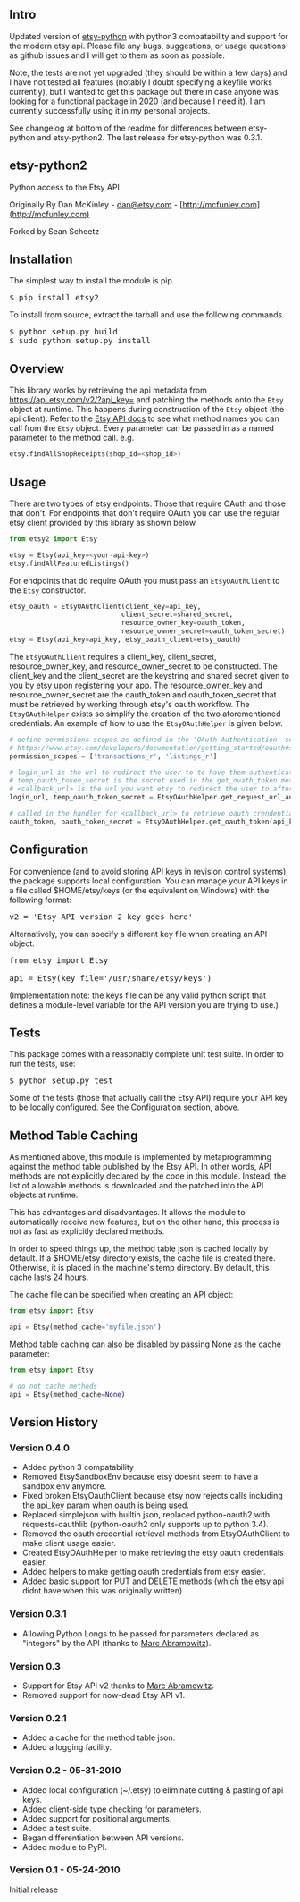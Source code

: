 ## Intro
Updated version of [etsy-python](https://github.com/mcfunley/etsy-python) with python3
compatability and support for the modern etsy api. Please file any bugs, suggestions,
or usage questions as github issues and I will get to them as soon as possible.

Note, the tests are not yet upgraded (they should be within a few days) and I have not tested all features (notably I doubt specifying a keyfile works currently), but I wanted to get this package out there in case anyone was looking for a functional package in 2020 (and because I need it). I am currently successfully using it in my personal projects.

See changelog at bottom of the readme for differences between etsy-python and etsy-python2. The
last release for etsy-python was 0.3.1.

## etsy-python2
Python access to the Etsy API

Originally By Dan McKinley - dan@etsy.com - [http://mcfunley.com](http://mcfunley.com)

Forked by Sean Scheetz

## Installation

The simplest way to install the module is pip

<pre>
$ pip install etsy2
</pre>

To install from source, extract the tarball and use the following commands.

<pre>
$ python setup.py build
$ sudo python setup.py install
</pre>

## Overview

This library works by retrieving the api metadata from https://api.etsy.com/v2/?api_key=<your-api-key> and patching the methods onto the `Etsy` object at runtime. This happens during
construction of the `Etsy` object (the api client). Refer to the [Etsy API docs](https://www.etsy.com/developers/documentation/reference/apimethod) to see what method names you can call from the `Etsy` object. Every parameter can be passed in as a named parameter to the method call. e.g.

```python
etsy.findAllShopReceipts(shop_id=<shop_id>)
```

## Usage

There are two types of etsy endpoints: Those that require OAuth and those that don't. For endpoints that don't require OAuth you can use the regular etsy client provided by this library as shown below.

```python
from etsy2 import Etsy

etsy = Etsy(api_key=<your-api-key>)
etsy.findAllFeaturedListings()
```

For endpoints that do require OAuth you must pass an `EtsyOAuthClient` to the `Etsy` constructor.

```python
etsy_oauth = EtsyOAuthClient(client_key=api_key,
                            client_secret=shared_secret,
                            resource_owner_key=oauth_token,
                            resource_owner_secret=oauth_token_secret)
etsy = Etsy(api_key=api_key, etsy_oauth_client=etsy_oauth)
```

The `EtsyOAuthClient` requires a client_key, client_secret, resource_owner_key, and resource_owner_secret to be constructed. The client_key and the client_secret are the keystring and shared secret given to you by etsy upon registering your app. The resource_owner_key and resource_owner_secret are the oauth_token and oauth_token_secret that must be retrieved by working through etsy's oauth workflow. The `EtsyOAuthHelper` exists so simplify the creation of the two aforementioned credentials. An example of how to use the `EtsyOAuthHelper` is given below.

```python
# define permissions scopes as defined in the 'OAuth Authentication' section of the docs
# https://www.etsy.com/developers/documentation/getting_started/oauth#section_permission_scopes
permission_scopes = ['transactions_r', 'listings_r']

# login_url is the url to redirect the user to to have them authenticate with etsy.
# temp_oauth_token_secret is the secret used in the get_ouath_token method to retrieve permanent oauth credentials.
# <callback_url> is the url you want etsy to redirect the user to after logging in to etsy.
login_url, temp_oauth_token_secret = EtsyOAuthHelper.get_request_url_and_token_secret(api_key, shared_secret, permission_scopes, <callback_url>)

# called in the handler for <callback_url> to retrieve oauth crendentials for the user whose data you are interacting with
oauth_token, oauth_token_secret = EtsyOAuthHelper.get_oauth_token(api_key, shared_secret, temp_oauth_token_secret, input('paste: '))
```

## Configuration

For convenience (and to avoid storing API keys in revision control
systems), the package supports local configuration. You can manage
your API keys in a file called $HOME/etsy/keys (or the equivalent on
Windows) with the following format:

<pre>
v2 = 'Etsy API version 2 key goes here'
</pre>

Alternatively, you can specify a different key file when creating an API object.

<pre>
from etsy import Etsy

api = Etsy(key_file='/usr/share/etsy/keys')
</pre>

(Implementation note: the keys file can be any valid python script that defines
a module-level variable for the API version you are trying to use.)

## Tests

This package comes with a reasonably complete unit test suite. In order to run
the tests, use:

<pre>
$ python setup.py test
</pre>

Some of the tests (those that actually call the Etsy API) require your API key
to be locally configured. See the Configuration section, above.


## Method Table Caching

As mentioned above, this module is implemented by metaprogramming against the method table
published by the Etsy API. In other words, API methods are not explicitly declared by the
code in this module. Instead, the list of allowable methods is downloaded and
the patched into the API objects at runtime.

This has advantages and disadvantages. It allows the module to automatically
receive new features, but on the other hand, this process is not as fast as
explicitly declared methods.

In order to speed things up, the method table json is cached locally by default.
If a $HOME/etsy directory exists, the cache file is created there. Otherwise, it
is placed in the machine's temp directory. By default, this cache lasts 24 hours.

The cache file can be specified when creating an API object:

```python
from etsy import Etsy

api = Etsy(method_cache='myfile.json')
```

Method table caching can also be disabled by passing None as the cache parameter:

```python
from etsy import Etsy

# do not cache methods
api = Etsy(method_cache=None)
```


## Version History

### Version 0.4.0
- Added python 3 compatability
- Removed EtsySandboxEnv because etsy doesnt seem to have a sandbox env anymore.
- Fixed broken EtsyOauthClient because etsy now rejects calls including the api_key param when oauth is being used.
- Replaced simplejson with builtin json, replaced python-oauth2 with requests-oauthlib (python-oauth2 only supports up to python 3.4).
- Removed the oauth credential retrieval methods from EtsyOAuthClient to make client usage easier.
- Created EtsyOAuthHelper to make retrieving the etsy oauth credentials easier.
- Added helpers to make getting oauth credentials from etsy easier.
- Added basic support for PUT and DELETE methods (which the etsy api didnt have when this was originally written)

### Version 0.3.1
* Allowing Python Longs to be passed for parameters declared as "integers" by the API
  (thanks to [Marc Abramowitz](http://marc-abramowitz.com)).


### Version 0.3
* Support for Etsy API v2 thanks to [Marc Abramowitz](http://marc-abramowitz.com).
* Removed support for now-dead Etsy API v1.


### Version 0.2.1
* Added a cache for the method table json.
* Added a logging facility.


### Version 0.2 - 05-31-2010
* Added local configuration (~/.etsy) to eliminate cutting & pasting of api keys.
* Added client-side type checking for parameters.
* Added support for positional arguments.
* Added a test suite.
* Began differentiation between API versions.
* Added module to PyPI.

### Version 0.1 - 05-24-2010
Initial release